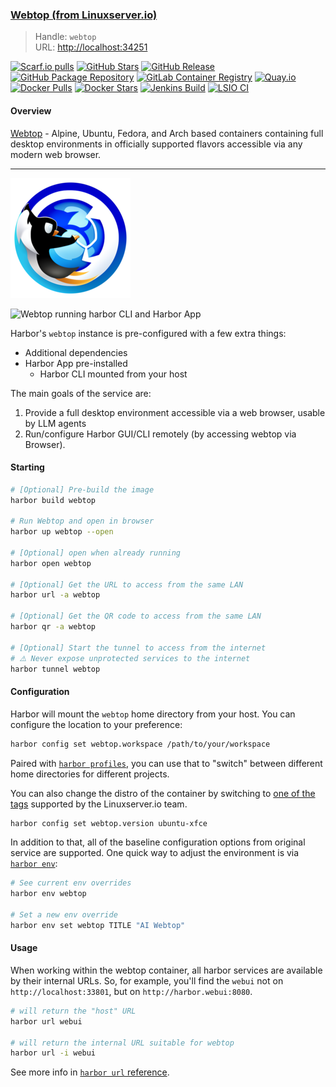 ### [Webtop (from Linuxserver.io)](https://github.com/linuxserver/docker-webtop)

> Handle: `webtop`<br/>
> URL: [http://localhost:34251](http://localhost:34251)<br/>

[![Scarf.io pulls](https://scarf.sh/installs-badge/linuxserver-ci/linuxserver%2Fwebtop?color=94398d&label-color=555555&logo-color=ffffff&style=for-the-badge&package-type=docker)](https://scarf.sh)
[![GitHub Stars](https://img.shields.io/github/stars/linuxserver/docker-webtop.svg?color=94398d&labelColor=555555&logoColor=ffffff&style=for-the-badge&logo=github)](https://github.com/linuxserver/docker-webtop)
[![GitHub Release](https://img.shields.io/github/release/linuxserver/docker-webtop.svg?color=94398d&labelColor=555555&logoColor=ffffff&style=for-the-badge&logo=github)](https://github.com/linuxserver/docker-webtop/releases)
[![GitHub Package Repository](https://img.shields.io/static/v1.svg?color=94398d&labelColor=555555&logoColor=ffffff&style=for-the-badge&label=linuxserver.io&message=GitHub%20Package&logo=github)](https://github.com/linuxserver/docker-webtop/packages)
[![GitLab Container Registry](https://img.shields.io/static/v1.svg?color=94398d&labelColor=555555&logoColor=ffffff&style=for-the-badge&label=linuxserver.io&message=GitLab%20Registry&logo=gitlab)](https://gitlab.com/linuxserver.io/docker-webtop/container_registry)
[![Quay.io](https://img.shields.io/static/v1.svg?color=94398d&labelColor=555555&logoColor=ffffff&style=for-the-badge&label=linuxserver.io&message=Quay.io)](https://quay.io/repository/linuxserver.io/webtop)
[![Docker Pulls](https://img.shields.io/docker/pulls/linuxserver/webtop.svg?color=94398d&labelColor=555555&logoColor=ffffff&style=for-the-badge&label=pulls&logo=docker)](https://hub.docker.com/r/linuxserver/webtop)
[![Docker Stars](https://img.shields.io/docker/stars/linuxserver/webtop.svg?color=94398d&labelColor=555555&logoColor=ffffff&style=for-the-badge&label=stars&logo=docker)](https://hub.docker.com/r/linuxserver/webtop)
[![Jenkins Build](https://img.shields.io/jenkins/build?labelColor=555555&logoColor=ffffff&style=for-the-badge&jobUrl=https%3A%2F%2Fci.linuxserver.io%2Fjob%2FDocker-Pipeline-Builders%2Fjob%2Fdocker-webtop%2Fjob%2Fmaster%2F&logo=jenkins)](https://ci.linuxserver.io/job/Docker-Pipeline-Builders/job/docker-webtop/job/master/)
[![LSIO CI](https://img.shields.io/badge/dynamic/yaml?color=94398d&labelColor=555555&logoColor=ffffff&style=for-the-badge&label=CI&query=CI&url=https%3A%2F%2Fci-tests.linuxserver.io%2Flinuxserver%2Fwebtop%2Flatest%2Fci-status.yml)](https://ci-tests.linuxserver.io/linuxserver/webtop/latest/index.html)

#### Overview

[Webtop](https://github.com/linuxserver/docker-webtop) - Alpine, Ubuntu, Fedora, and Arch based containers containing full desktop environments in officially supported flavors accessible via any modern web browser.

---

[![webtop](https://raw.githubusercontent.com/linuxserver/docker-templates/master/linuxserver.io/img/webtop-logo.png)](https://github.com/linuxserver/docker-webtop)

![Webtop running harbor CLI and Harbor App](harbor-webtop.png)

Harbor's `webtop` instance is pre-configured with a few extra things:
- Additional dependencies
- Harbor App pre-installed
  - Harbor CLI mounted from your host

The main goals of the service are:
1. Provide a full desktop environment accessible via a web browser, usable by LLM agents
2. Run/configure Harbor GUI/CLI remotely (by accessing webtop via Browser).

#### Starting

```bash
# [Optional] Pre-build the image
harbor build webtop

# Run Webtop and open in browser
harbor up webtop --open

# [Optional] open when already running
harbor open webtop

# [Optional] Get the URL to access from the same LAN
harbor url -a webtop

# [Optional] Get the QR code to access from the same LAN
harbor qr -a webtop

# [Optional] Start the tunnel to access from the internet
# ⚠️ Never expose unprotected services to the internet
harbor tunnel webtop
```

#### Configuration

Harbor will mount the `webtop` home directory from your host. You can configure the location to your preference:
```bash
harbor config set webtop.workspace /path/to/your/workspace
```

Paired with [`harbor profiles`](./3.-Harbor-CLI-Reference#harbor-profile), you can use that to "switch" between different home directories for different projects.

You can also change the distro of the container by switching to [one of the tags](https://docs.linuxserver.io/images/docker-webtop/#version-tags) supported by the Linuxserver.io team.

```bash
harbor config set webtop.version ubuntu-xfce
```

In addition to that, all of the baseline configuration options from original service are supported. One quick way to adjust the environment is via [`harbor env`](./3.-Harbor-CLI-Reference#harbor-env):

```bash
# See current env overrides
harbor env webtop

# Set a new env override
harbor env set webtop TITLE "AI Webtop"
```

#### Usage

When working within the webtop container, all harbor services are available by their internal URLs. So, for example, you'll find the `webui` not on `http://localhost:33801`, but on `http://harbor.webui:8080`.

```bash
# will return the "host" URL
harbor url webui

# will return the internal URL suitable for webtop
harbor url -i webui
```

See more info in [`harbor url` reference](./3.-Harbor-CLI-Reference#harbor-url).

